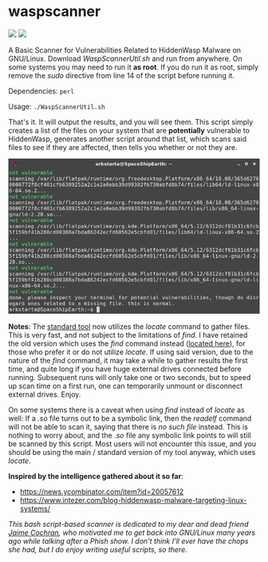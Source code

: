 # waspscanner
<p align="left">
  <img src="https://i.imgur.com/tmiMGph.png">
  <img src="https://i.imgur.com/yZ6NnIW.png">
</p>

A Basic Scanner for Vulnerabilities Related to HiddenWasp Malware on GNU/Linux. Download *WaspScannerUtil.sh* and run from anywhere. On some systems you may need to run it **as root**. If you do run it as root, simply remove the *sudo* directive from line 14 of the script before running it.

Dependencies: `perl`

Usage: `./WaspScannerUtil.sh`

That's it. It will output the results, and you will see them. This script simply creates a list of the files on your system that are **potentially** vulnerable to HiddenWasp, generates another script around that list, which scans said files to see if they are affected, then tells you whether or not they are.

![Image](https://raw.githubusercontent.com/bongochong/waspscanner/master/newscreen.png)

**Notes**: The [standard tool](https://raw.githubusercontent.com/bongochong/waspscanner/master/WaspScannerUtil.sh) now utilizes the *locate* command to gather files. This is very fast, and not subject to the limitations of *find*. I have retained the old version which uses the *find* command instead ([located here](https://raw.githubusercontent.com/bongochong/waspscanner/master/old-version/old-WaspScannerUtil.sh)), for those who prefer it or do not utilize *locate*. If using said version, due to the nature of the *find* command, it may take a while to gather results the first time, and quite long if you have huge external drives connected before running. Subsequent runs will only take one or two seconds, but to speed up scan time on a first run, one can temporarily unmount or disconnect external drives. Enjoy.

On some systems there is a caveat when using *find* instead of *locate* as well: If a *.so* file turns out to be a symbolic link, then the *readelf* command will not be able to scan it, saying that there is *no such file* instead. This is nothing to worry about, and the *.so* file any symbolic link points to will still be scanned by this script. Most users will not encounter this issue, and you should be using the main / standard version of my tool anyway, which uses *locate*.

**Inspired by the intelligence gathered about it so far**:
- https://news.ycombinator.com/item?id=20057612
- https://www.intezer.com/blog-hiddenwasp-malware-targeting-linux-systems/

*This bash script-based scanner is dedicated to my dear and dead friend [Jaime Cochran](https://chronicle.su/news/jaime-cochran-lived/), who motivated me to get back into GNU/Linux many years ago while talking after a Phish show. I don't think I'll ever have the chops she had, but I do enjoy writing useful scripts, so there.*
